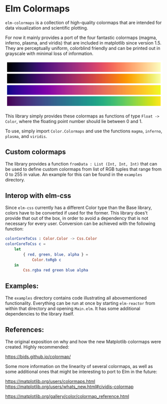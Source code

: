 # Elm Colormaps

`elm-colormaps` is a collection of high-quality colormaps that are intended for data visualization and scientific plotting.

For now it mainly provides a port of the four fantastic colormaps (magma, inferno, plasma, and viridis) that are included in matplotlib since version 1.5. They are perceptually uniform, colorblind friendly and can be printed out in grayscale with minimal loss of information.

![magma, inferno, plasma, and viridis](https://raw.githubusercontent.com/2mol/elm-colormaps/master/images/matplotlib.png)

This library simply provides these colormaps as functions of type `Float -> Color`, where the floating point number should lie between 0 and 1.

To use, simply import `Color.Colormaps` and use the functions `magma`, `inferno`, `plasma`, and `viridis`.

## Custom colormaps

The library provides a function `fromData : List (Int, Int, Int)` that can be used to define custom colormaps from list of RGB tuples that range from 0 to 255 in value. An example for this can be found in the `examples` directory.

## Interop with elm-css

Since `elm-css` currently has a different Color type than the Base library, colors have to be converted if used for the former. This library does't provide that out of the box, in order to avoid a dependency that is not necessary for every user. Conversion can be achieved with the following function:

```elm
colorCoreToCss : Color.Color -> Css.Color
colorCoreToCss c =
    let
        { red, green, blue, alpha } =
            Color.toRgb c
    in
        Css.rgba red green blue alpha
```

## Examples:

The `examples` directory contains code illustrating all abovementioned functionality. Everything can be run at once by starting `elm-reactor` from within that directory and opening `Main.elm`. It has some additional dependencies to the library itself.

## References:

The original exposition on why and how the new Matplotlib colormaps were created. Highly recommended:

https://bids.github.io/colormap/

Some more information on the linearity of several colormaps, as well as some additional ones that might be interesting to port to Elm in the future:

https://matplotlib.org/users/colormaps.html
https://matplotlib.org/users/whats_new.html#cividis-colormap

https://matplotlib.org/gallery/color/colormap_reference.html


